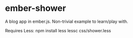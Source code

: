 ember-shower
============

A blog app in ember.js. Non-trivial example to learn/play with.

Requires Less:
npm install less
lessc css/shower.less


